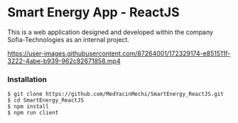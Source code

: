 # Smart Energy App - ReactJS
This is a web application designed and developed within the company Sofia-Technologies as an internal project.



https://user-images.githubusercontent.com/87264001/172329174-e851511f-3222-4abe-b939-962c82671858.mp4

### Installation 

```
$ git clone https://github.com/MedYacinMechi/SmartEnergy_ReactJS.git
$ cd SmartEnergy_ReactJS
$ npm install
$ npm run client
```
